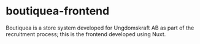 # boutiquea-frontend
Boutiquea is a store system developed for Ungdomskraft AB as part of the recruitment process; this is the frontend developed using Nuxt.
